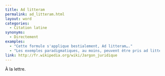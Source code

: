```yaml
---
title: Ad litteram
permalink: ad_litteram.html
layout: word
categories:
  - Citation latine
synonyms:
  - Directement
examples:
  - "Cette formule s'applique bestialement, Ad litteram…."
  - "Les exemples paradigmatiques, au moins, peuvent être pris ad litteram !"
link: http://fr.wikipedia.org/wiki/Jargon_juridique
---
```


À la lettre.

